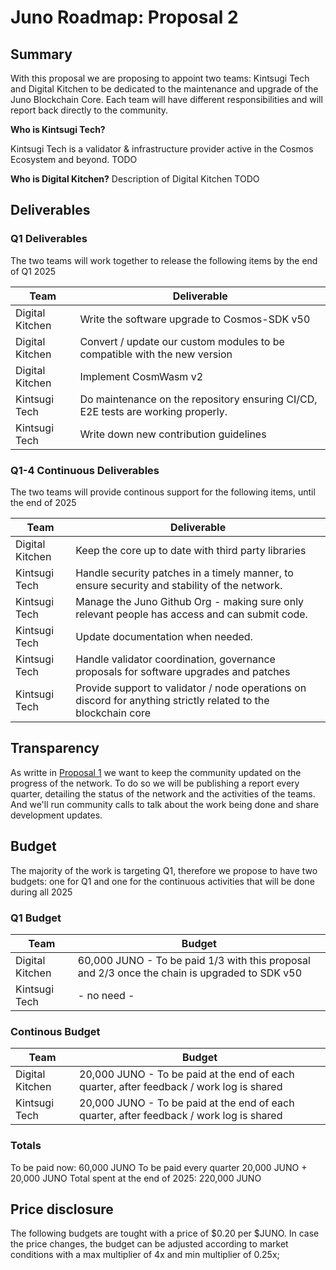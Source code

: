 # Juno Roadmap: Proposal 2

## Summary

With this proposal we are proposing to appoint two teams: Kintsugi Tech and Digital Kitchen to be dedicated to the maintenance and upgrade of the Juno Blockchain Core. Each team will have different responsibilities and will report back directly to the community.

**Who is Kintsugi Tech?**

Kintsugi Tech is a validator & infrastructure provider active in the Cosmos Ecosystem and beyond. TODO

**Who is Digital Kitchen?**
Description of Digital Kitchen TODO

## Deliverables

### Q1 Deliverables

The two teams will work together to release the following items by the end of Q1 2025

| Team            | Deliverable                                                                      |
| --------------- | -------------------------------------------------------------------------------- |
| Digital Kitchen | Write the software upgrade to Cosmos-SDK v50                                     |
| Digital Kitchen | Convert / update our custom modules to be compatible with the new version        |
| Digital Kitchen | Implement CosmWasm v2                                                            |
| Kintsugi Tech   | Do maintenance on the repository ensuring CI/CD, E2E tests are working properly. |
| Kintsugi Tech   | Write down new contribution guidelines                                           |

### Q1-4 Continuous Deliverables

The two teams will provide continous support for the following items, until the end of 2025

| Team            | Deliverable                                                                                                    |
| --------------- | -------------------------------------------------------------------------------------------------------------- |
| Digital Kitchen | Keep the core up to date with third party libraries                                                            |
| Kintsugi Tech   | Handle security patches in a timely manner, to ensure security and stability of the network.                   |
| Kintsugi Tech   | Manage the Juno Github Org - making sure only relevant people has access and can submit code.                  |
| Kintsugi Tech   | Update documentation when needed.                                                                              |
| Kintsugi Tech   | Handle validator coordination, governance proposals for software upgrades and patches                          |
| Kintsugi Tech   | Provide support to validator / node operations on discord for anything strictly related to the blockchain core |

## Transparency

As writte in [Proposal 1](./1-general-overview.md) we want to keep the community updated on the progress of the network. To do so we will be publishing a report every quarter, detailing the status of the network and the activities of the teams. And we'll run community calls to talk about the work being done and share development updates.

## Budget

The majority of the work is targeting Q1, therefore we propose to have two budgets: one for Q1 and one for the continuous activities that will be done during all 2025

### Q1 Budget

| Team            | Budget                                                                                        |
| --------------- | --------------------------------------------------------------------------------------------- |
| Digital Kitchen | 60,000 JUNO - To be paid 1/3 with this proposal and 2/3 once the chain is upgraded to SDK v50 |
| Kintsugi Tech   | - no need -                                                                                   |

### Continous Budget

| Team            | Budget                                                                                   |
| --------------- | ---------------------------------------------------------------------------------------- |
| Digital Kitchen | 20,000 JUNO - To be paid at the end of each quarter, after feedback / work log is shared |
| Kintsugi Tech   | 20,000 JUNO - To be paid at the end of each quarter, after feedback / work log is shared |

### Totals

To be paid now: 60,000 JUNO
To be paid every quarter 20,000 JUNO + 20,000 JUNO
Total spent at the end of 2025: 220,000 JUNO

## Price disclosure

The following budgets are tought with a price of $0.20 per $JUNO. In case the price changes, the budget can be adjusted according to market conditions with a max multiplier of 4x and min multiplier of 0.25x;
